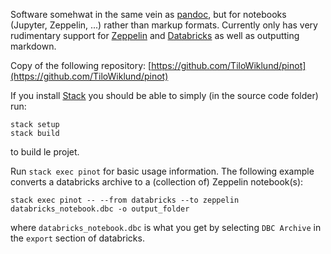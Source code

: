 Software somehwat in the same vein as [pandoc](http://pandoc.org/), but for notebooks (Jupyter, Zeppelin, ...) rather than markup formats. Currently only has very rudimentary support for [Zeppelin](https://zeppelin.apache.org/) and [Databricks](https://community.cloud.databricks.com/) as well as outputting markdown.

Copy of the following repository:
[https://github.com/TiloWiklund/pinot](https://github.com/TiloWiklund/pinot)

If you install [Stack](https://haskellstack.org/) you should be able to simply (in the source code folder) run:
```
stack setup
stack build
```
to build le projet.

Run `stack exec pinot` for basic usage information. The following example converts a databricks archive to a (collection of) Zeppelin notebook(s):
```
stack exec pinot -- --from databricks --to zeppelin databricks_notebook.dbc -o output_folder
```
where `databricks_notebook.dbc` is what you get by selecting `DBC Archive` in the `export` section of databricks.
